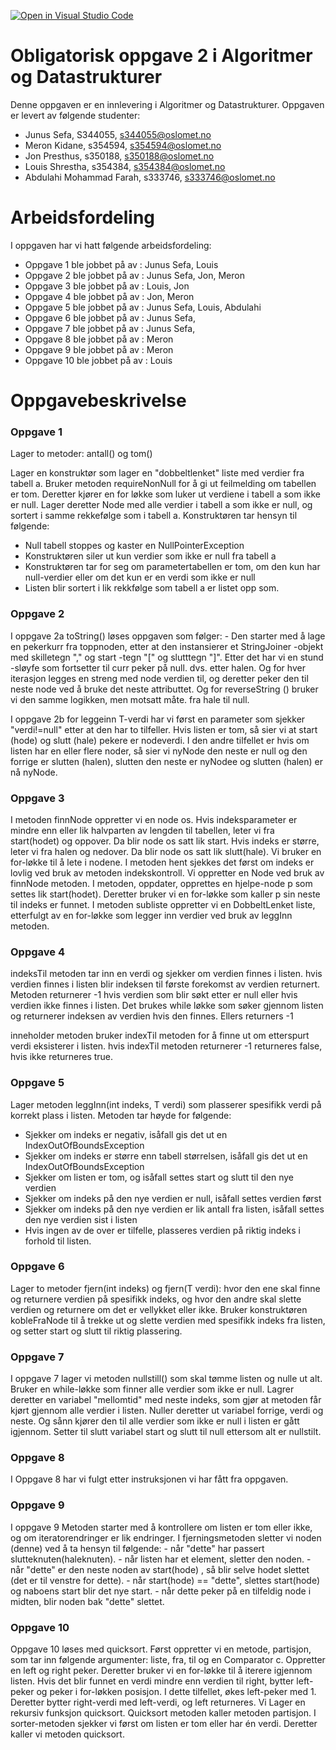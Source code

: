 [![Open in Visual Studio Code](https://classroom.github.com/assets/open-in-vscode-f059dc9a6f8d3a56e377f745f24479a46679e63a5d9fe6f495e02850cd0d8118.svg)](https://classroom.github.com/online_ide?assignment_repo_id=463196&assignment_repo_type=GroupAssignmentRepo)
# Obligatorisk oppgave 2 i Algoritmer og Datastrukturer

Denne oppgaven er en innlevering i Algoritmer og Datastrukturer. 
Oppgaven er levert av følgende studenter:
* Junus Sefa, S344055, s344055@oslomet.no
* Meron Kidane, s354594, s354594@oslomet.no
* Jon Presthus, s350188, s350188@oslomet.no
* Louis Shrestha, s354384, s354384@oslomet.no
* Abdulahi Mohammad Farah, s333746, s333746@oslomet.no
# Arbeidsfordeling

I oppgaven har vi hatt følgende arbeidsfordeling:
* Oppgave 1 ble jobbet på av : Junus Sefa, Louis
* Oppgave 2 ble jobbet på av : Junus Sefa, Jon, Meron 
* Oppgave 3 ble jobbet på av : Louis, Jon
* Oppgave 4 ble jobbet på av : Jon, Meron 
* Oppgave 5 ble jobbet på av :  Junus Sefa, Louis, Abdulahi
* Oppgave 6 ble jobbet på av :  Junus Sefa, 
* Oppgave 7 ble jobbet på av :  Junus Sefa, 
* Oppgave 8 ble jobbet på av :  Meron
* Oppgave 9 ble jobbet på av :  Meron 
* Oppgave 10 ble jobbet på av : Louis

# Oppgavebeskrivelse

 <h3>Oppgave 1</h3>
Lager to metoder:  antall() og tom()

Lager en konstruktør som lager en "dobbeltlenket" liste med verdier fra tabell a. Bruker metoden requireNonNull for å gi ut feilmelding om tabellen er tom. Deretter kjører en for løkke som luker ut verdiene i tabell a som ikke er null. Lager deretter Node med alle verdier i tabell a som ikke er null, og sortert i samme rekkefølge som i tabell a. Konstruktøren tar hensyn til følgende:

- Null tabell stoppes og kaster en NullPointerException
- Konstruktøren siler ut kun verdier som ikke er null fra tabell a
- Konstruktøren tar for seg om parametertabellen er tom, om den kun har null-verdier eller om det kun er en verdi som ikke er null
- Listen blir sortert i lik rekkfølge som tabell a er listet opp som.

<h3>Oppgave 2</h3> 
I oppgave 2a toString() løses oppgaven som følger:
       - Den starter med å lage en pekerkurr fra toppnoden, etter at
      den instansierer et StringJoiner -objekt med skilletegn "," og start -tegn "[" og slutttegn "]".
      Etter det har vi en stund -sløyfe som fortsetter til curr peker på null. dvs. etter halen.
      Og for hver iterasjon legges en streng med node verdien til, og deretter peker den til neste node ved å bruke det neste attributtet.
      Og for reverseString () bruker vi den samme logikken, men motsatt måte. fra hale til null.
      
I oppgave 2b for leggeinn T-verdi har vi først en parameter som sjekker "verdi!=null" etter at den har to tilfeller. Hvis listen er tom, så sier vi at start (hode) og slutt (hale) pekere er nodeverdi. I den andre tilfellet er hvis om listen har en eller flere noder, så sier vi nyNode den neste er null og den forrige er slutten (halen), slutten den neste er nyNodee og slutten (halen) er nå nyNode.


<h3>Oppgave 3</h3>
I metoden finnNode oppretter vi en node os. Hvis indeksparameter er mindre enn eller lik halvparten av lengden
til tabellen, leter vi fra start(hodet) og oppover. Da blir node os satt lik start. Hvis
indeks er større, leter vi fra halen og nedover. Da blir node os
satt lik slutt(hale). Vi bruker en for-løkke til å lete i nodene.
I metoden hent sjekkes det først om indeks er lovlig ved  bruk av
metoden indekskontroll. Vi oppretter en Node ved bruk av finnNode metoden.
I metoden, oppdater, opprettes en hjelpe-node p som settes lik
start(hodet). Deretter bruker vi en for-løkke som kaller p sin
neste til indeks er funnet. I metoden subliste oppretter vi en DobbeltLenket liste,
etterfulgt av en for-løkke som legger inn verdier ved bruk av leggInn metoden. 

<h3>Oppgave 4</h3>
 
 indeksTil metoden tar inn en verdi og sjekker om verdien finnes i listen. hvis verdien finnes i listen blir indeksen
 til første forekomst av verdien returnert. Metoden returnerer -1 hvis verdien som blir søkt etter er null eller hvis verdien
 ikke finnes i listen. Det brukes while løkke som søker gjennom listen og returnerer indeksen av verdien hvis den finnes. Ellers
 returners -1
 
 inneholder metoden bruker indexTil metoden for å finne ut om etterspurt verdi eksisterer i listen. hvis indexTil metoden returnerer -1 returneres false,
 hvis ikke returneres true.
 
 <h3>Oppgave 5</h3>
 Lager metoden leggInn(int indeks, T verdi) som plasserer spesifikk verdi på korrekt plass i listen. Metoden tar høyde for følgende:

- Sjekker om indeks er negativ, isåfall gis det ut en IndexOutOfBoundsException
- Sjekker om indeks er større enn tabell størrelsen, isåfall gis det ut en IndexOutOfBoundsException
- Sjekker om listen er tom, og isåfall settes start og slutt til den nye verdien
- Sjekker om indeks på den nye verdien er null, isåfall settes verdien først
- Sjekker om indeks på den nye verdien er lik antall fra listen, isåfall settes den nye verdien sist i listen
- Hvis ingen av de over er tilfelle, plasseres verdien på riktig indeks i forhold til listen.

 <h3>Oppgave 6</h3>
Lager to metoder fjern(int indeks) og fjern(T verdi): hvor den ene skal finne og returnere verdien på spesifikk indeks, og hvor den andre skal slette verdien og returnere om det er vellykket eller ikke. Bruker konstruktøren kobleFraNode til å trekke ut og slette verdien med spesifikk indeks fra listen, og setter start og slutt til riktig plassering.

<h3>Oppgave 7</h3>
I oppgave 7 lager vi metoden nullstill() som skal tømme listen og nulle ut alt. Bruker en while-løkke som finner alle verdier som ikke er null. Lagrer deretter en variabel "mellomtid" med neste indeks, som gjør at metoden får kjørt gjennom alle verdier i listen. Nuller deretter ut variabel forrige, verdi og neste. Og sånn kjører den til alle verdier som ikke er null i listen er gått igjennom. Setter til slutt variabel start og slutt til null ettersom alt er nullstilt.
  

<h3>Oppgave 8</h3> 
I Oppgave 8 har vi fulgt etter instruksjonen vi har fått fra oppgaven. 

<h3>Oppgave 9</h3>
I oppgave 9 Metoden starter med å kontrollere om listen er tom eller ikke, og om iteratorendringer er lik endringer.
I fjerningsmetoden sletter vi noden (denne) ved å ta hensyn til følgende:
  - når "dette" har passert slutteknuten(haleknuten).
  - når listen har et element, sletter den noden.
  - når "dette" er den neste noden av start(hode) , så blir selve hodet slettet (det er til venstre for dette).
  - når start(hode) == "dette", slettes start(hode) og naboens start blir det nye start.
  - når dette peker på en tilfeldig node i midten, blir noden bak "dette" slettet.

<h3>Oppgave 10</h3>
Oppgave 10 løses med quicksort. Først oppretter vi en metode,
partisjon, som tar inn følgende argumenter: liste, fra, til og
en Comparator c. Oppretter en left og right peker. Deretter bruker
vi en for-løkke til å iterere igjennom listen. Hvis det blir funnet
en verdi mindre enn verdien til right, bytter left-peker og peker i
for-løkken posisjon. I dette tilfellet, økes left-peker med 1. Deretter
bytter right-verdi med left-verdi, og left returneres. Vi
Lager en rekursiv funksjon quicksort. Quicksort metoden kaller metoden
partisjon. I sorter-metoden sjekker vi først om listen er tom eller har
én verdi. Deretter kaller vi metoden quicksort.
